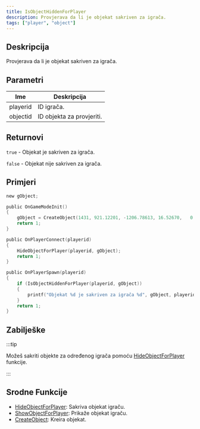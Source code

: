 ```yaml
---
title: IsObjectHiddenForPlayer
description: Provjerava da li je objekat sakriven za igrača.
tags: ["player", "object"]
---
```


<VersionWarn version='omp v1.1.0.2612' />

## Deskripcija

Provjerava da li je objekat sakriven za igrača.

## Parametri

| Ime      | Deskripcija                    |
|----------|--------------------------------|
| playerid | ID igrača.                     |
| objectid | ID objekta za provjeriti.      |

## Returnovi

`true` -  Objekat je sakriven za igrača.

`false` - Objekat nije sakriven za igrača.

## Primjeri

```c
new gObject;

public OnGameModeInit()
{
    gObject = CreateObject(1431, 921.12201, -1206.78613, 16.52670,   0.00000, 0.00000, 90.00000);
    return 1;
}

public OnPlayerConnect(playerid)
{
    HideObjectForPlayer(playerid, gObject);
    return 1;
}

public OnPlayerSpawn(playerid)
{
    if (IsObjectHiddenForPlayer(playerid, gObject))
    {
        printf("Objekat %d je sakriven za igrača %d", gObject, playerid);
    }
    return 1;
}
```

## Zabilješke

:::tip

Možeš sakriti objekte za određenog igrača pomoću [HideObjectForPlayer](HideObjectForPlayer) funkcije.

:::

## Srodne Funkcije

- [HideObjectForPlayer](HideObjectForPlayer): Sakriva objekat igraču.
- [ShowObjectForPlayer](ShowObjectForPlayer): Prikaže objekat igraču.
- [CreateObject](CreateObject): Kreira objekat.
